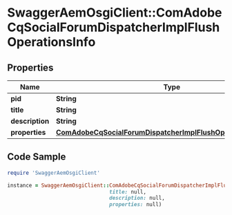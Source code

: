 # SwaggerAemOsgiClient::ComAdobeCqSocialForumDispatcherImplFlushOperationsInfo

## Properties

Name | Type | Description | Notes
------------ | ------------- | ------------- | -------------
**pid** | **String** |  | [optional] 
**title** | **String** |  | [optional] 
**description** | **String** |  | [optional] 
**properties** | [**ComAdobeCqSocialForumDispatcherImplFlushOperationsProperties**](ComAdobeCqSocialForumDispatcherImplFlushOperationsProperties.md) |  | [optional] 

## Code Sample

```ruby
require 'SwaggerAemOsgiClient'

instance = SwaggerAemOsgiClient::ComAdobeCqSocialForumDispatcherImplFlushOperationsInfo.new(pid: null,
                                 title: null,
                                 description: null,
                                 properties: null)
```


